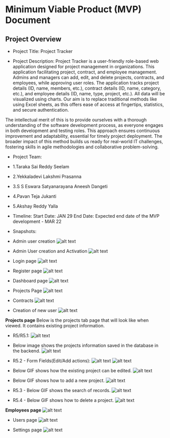 # Minimum Viable Product (MVP) Document

## Project Overview

* Project Title: Project Tracker 

* Project Description: Project Tracker is a user-friendly role-based web application designed for project management in organizations. This application facilitating project, contract, and employee management. Admins and managers can add, edit, and delete projects, contracts, and employees, while approving user roles. The application tracks project details (ID, name, members, etc.), contract details (ID, name, category, etc.), and employee details (ID, name, type, project, etc.). All data will be visualized using charts. Our aim is to replace traditional methods like using Excel sheets, as this offers ease of access at fingertips, statistics, and secure authentication.

The intellectual merit of this is to provide ourselves with a thorough understanding of the software development process, as everyone engages in both development and testing roles. This approach ensures continuous improvement and adaptability, essential for timely project deployment. The broader impact of this method builds us ready for real-world IT challenges, fostering skills in agile methodologies and collaborative problem-solving.

* Project Team: 
* 1.Taraka Sai Reddy Seelam
* 2.Yekkaladevi Lakshmi Prasanna
* 3.S S Eswara Satyanarayana Aneesh Dangeti
* 4.Pavan Teja Jukanti
* 5.Akshay Reddy Yalla

* Timeline:
Start Date:  JAN 29
End Date: Expected end date of the MVP development - MAR 22

* Snapshots:

* Admin user creation
![alt text](<admin user.png>)

* Admin User creation and Activation
![alt text](Admin.gif)

* Login page
![alt text](<login page.png>)

* Register page
![alt text](register.png)

* Dashboard page
![alt text](dashboard-1.png)

* Projects Page
![alt text](Projects.gif)

* Contracts
![alt text](<contracts page.png>)

* Creation of new user
![alt text](Contarct.gif)

**Projects page**
Below is the projects tab page that will look like when viewed. It contains existing project information.

* R5/R5.1:
![alt text](<projects listing.png>)

* Below image shows the projects information saved in the database in the backend.
![alt text](projects_in_DB.png)

* R5.2 - Form Fields(Edit/Add actions):
![alt text](editproject.png) 
![alt text](addproject.png)

* Below GIF shows how the existing project can be edited.
![alt text](edit_project.gif)

* Below GIF shows how to add a new project.
![alt text](add_project.gif)

* R5.3 - Below GIF shows the search of records.
![alt text](search.gif)

* R5.4 - Below GIF shows how to delete a project.
![alt text](delete.gif)

**Employees page**
![alt text](<employees page.png>)

* Users page
![alt text](<users page.png>)

* Settings page
![alt text](settings.png)
